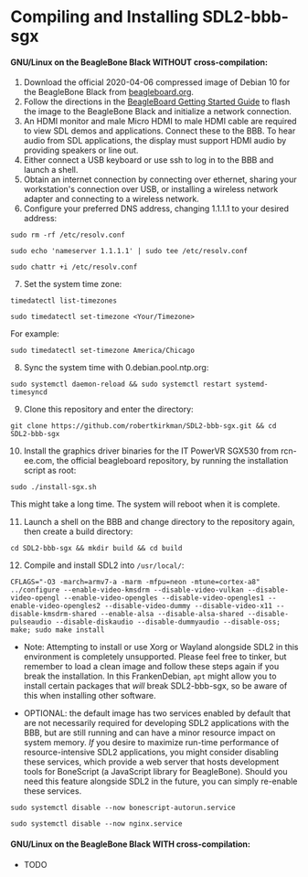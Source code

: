 # Compiling and Installing SDL2-bbb-sgx
#### GNU/Linux on the BeagleBone Black WITHOUT cross-compilation:
1. Download the official 2020-04-06 compressed image of Debian 10 for the BeagleBone Black from [beagleboard.org](https://debian.beagleboard.org/images/bone-debian-10.3-iot-armhf-2020-04-06-4gb.img.xz).
2. Follow the directions in the [BeagleBoard Getting Started Guide](https://beagleboard.org/getting-started) to flash the image to the BeagleBone Black and initialize a network connection. 
3. An HDMI monitor and male Micro HDMI to male HDMI cable are required to view SDL demos and applications. Connect these to the BBB. To hear audio from SDL applications, the display must support HDMI audio by providing speakers or line out.
4. Either connect a USB keyboard or use ssh to log in to the BBB and launch a shell.
5. Obtain an internet connection by connecting over ethernet, sharing your workstation's connection over USB, or installing a wireless network adapter and connecting to a wireless network.
6. Configure your preferred DNS address, changing 1.1.1.1 to your desired address:

`sudo rm -rf /etc/resolv.conf`

`sudo echo 'nameserver 1.1.1.1' | sudo tee /etc/resolv.conf`

`sudo chattr +i /etc/resolv.conf`

7. Set the system time zone:

`timedatectl list-timezones`

`sudo timedatectl set-timezone <Your/Timezone>`

For example:

`sudo timedatectl set-timezone America/Chicago`

8. Sync the system time with 0.debian.pool.ntp.org:

`sudo systemctl daemon-reload && sudo systemctl restart systemd-timesyncd`

9. Clone this repository and enter the directory:

`git clone https://github.com/robertkirkman/SDL2-bbb-sgx.git && cd SDL2-bbb-sgx`

10. Install the graphics driver binaries for the IT PowerVR SGX530 from rcn-ee.com, the official beagleboard repository, by running the installation script as root:

`sudo ./install-sgx.sh`

This might take a long time. The system will reboot when it is complete.


11. Launch a shell on the BBB and change directory to the repository again, then create a build directory:

`cd SDL2-bbb-sgx && mkdir build && cd build`

12. Compile and install SDL2 into `/usr/local/`:

`CFLAGS="-O3 -march=armv7-a -marm -mfpu=neon -mtune=cortex-a8" ../configure --enable-video-kmsdrm --disable-video-vulkan --disable-video-opengl --enable-video-opengles --disable-video-opengles1 --enable-video-opengles2 --disable-video-dummy --disable-video-x11 --disable-kmsdrm-shared --enable-alsa --disable-alsa-shared --disable-pulseaudio --disable-diskaudio --disable-dummyaudio --disable-oss; make; sudo make install`

- Note: Attempting to install or use Xorg or Wayland alongside SDL2 in this environment is completely unsupported. Please feel free to tinker, but remember to load a clean image and follow these steps again if you break the installation. In this FrankenDebian, `apt` might allow you to install certain packages that *will* break SDL2-bbb-sgx, so be aware of this when installing other software.

- OPTIONAL: the default image has two services enabled by default that are not necessarily required for developing SDL2 applications with the BBB, but are still running and can have a minor resource impact on system memory. *If* you desire to maximize run-time performance of resource-intensive SDL2 applications, you might consider disabling these services, which provide a web server that hosts development tools for BoneScript (a JavaScript library for BeagleBone). Should you need this feature alongside SDL2 in the future, you can simply re-enable these services.

`sudo systemctl disable --now bonescript-autorun.service`

`sudo systemctl disable --now nginx.service`

#### GNU/Linux on the BeagleBone Black WITH cross-compilation:
* TODO
